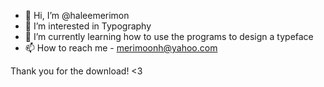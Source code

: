 - 👋 Hi, I’m @haleemerimon
- 👀 I’m interested in Typography
- 🌱 I’m currently learning how to use the programs to design a typeface
- 📫 How to reach me - merimoonh@yahoo.com

<!---
haleemerimon/haleemerimon is a ✨ Graphic Designer ✨ 
----->
Thank you for the download! <3
